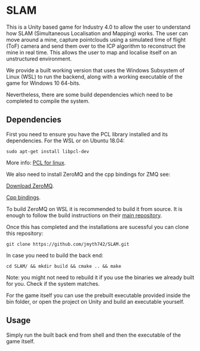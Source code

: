 # SLAM
This is a Unity based game for Industry 4.0 to allow the user to understand how SLAM (Simultaneous Localisation and Mapping) works. The user can move around a mine, capture pointclouds using a simulated time of flight (ToF) camera and send them over to the ICP algorithm to reconstruct the mine in real time. This allows the user to map and localise itself on an unstructured environment.

We provide a built working version that uses the Windows Subsystem of Linux (WSL) to run the backend, along with a working executable of the game for Windows 10 64-bits.

Nevertheless, there are some build dependencies which need to be completed to compile the system.

## Dependencies
First you need to ensure you have the PCL library installed and its dependencies. For the WSL or on Ubuntu 18.04:
```shell
sudo apt-get install libpcl-dev
```

More info: [PCL for linux](http://www.pointclouds.org/downloads/linux.html).

We also need to install ZeroMQ and the cpp bindings for ZMQ see:

[Download ZeroMQ](http://zeromq.org/area:download).

[Cpp bindings](http://zeromq.org/bindings:cpp).

To build ZeroMQ on WSL it is recommended to build it from source. It is enough to follow the build instructions on their [main repository](https://github.com/zeromq/cppzmq).

Once this has completed and the installations are sucessful you can clone this repository:
```shell
git clone https://github.com/jmyth742/SLAM.git
```
In case you need to build the back end:
```shell
cd SLAM/ && mkdir build && cmake .. && make
```
Note: you might not need to rebuild it if you use the binaries we already built for you. Check if the system matches.

For the game itself you can use the prebuilt executable provided inside the bin folder, or open the project on Unity and build an executable yourself.

## Usage
Simply run the built back end from shell and then the executable of the game itself.

